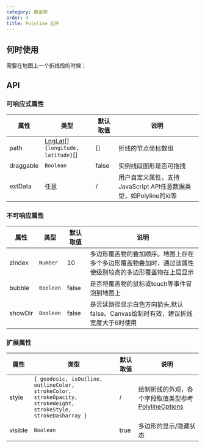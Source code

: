 ```yaml
---
category: 覆盖物
order: 4
title: Polyline 组件
---
```



## 何时使用

需要在地图上一个折线段的时候；

## API



### 可响应式属性

| 属性 | 类型 | 默认取值 | 说明 |
|------|-----|------|-----|
| path | [LngLat](http://lbs.amap.com/api/javascript-api/reference/core#LngLat)\[\] <br/> `{longitude, latitude}`\[\]  | [] | 折线的节点坐标数组 |
| draggable | `Boolean` | false | 实例线段图形是否可拖拽 |
| extData | 任意 | / | 用户自定义属性，支持JavaScript API任意数据类型，如Polyline的id等 |

### 不可响应属性

| 属性       |  类型 | 默认取值 | 说明     |
|-----------|-----------|-------|-----|
| zIndex  | `Number`  | 10    | 多边形覆盖物的叠加顺序。地图上存在多个多边形覆盖物叠加时，通过该属性使级别较高的多边形覆盖物在上层显示 |
| bubble  | `Boolean` | false | 是否将覆盖物的鼠标或touch等事件冒泡到地图上 |
| showDir | `Boolean` | false | 是否延路径显示白色方向箭头,默认false。Canvas绘制时有效，建议折线宽度大于6时使用|

### 扩展属性

| 属性     | 类型 | 默认取值 | 说明     |
|----------|-----------|-------|-----|
| style   | `{ geodesic, isOutline, outlineColor, strokeColor, strokeOpacity, strokeWeight, strokeStyle, strokeDasharray }` | / | 绘制折线的外观，各个字段取值类型参考[PolylineOptions](http://lbs.amap.com/api/javascript-api/reference/overlay#Polyline) |
| visible | `Boolean` | true | 多边形的显示/隐藏状态 |